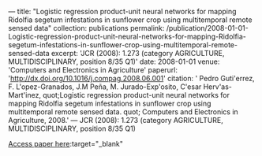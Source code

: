 —
title: "Logistic regression product-unit neural networks for mapping Ridolfia segetum infestations in sunflower crop using multitemporal remote sensed data"
collection: publications
permalink: /publication/2008-01-01-Logistic-regression-product-unit-neural-networks-for-mapping-Ridolfia-segetum-infestations-in-sunflower-crop-using-multitemporal-remote-sensed-data
excerpt: 'JCR (2008): 1.273 (category AGRICULTURE, MULTIDISCIPLINARY, position 8/35 Q1)'
date: 2008-01-01
venue: 'Computers and Electronics in Agriculture'
paperurl: 'http://dx.doi.org/10.1016/j.compag.2008.06.001'
citation: ' Pedro Guti&apos;errez,  F. L&apos;opez-Granados,  J.M Peña,  M. Jurado-Exp&apos;osito,  C&apos;esar Herv&apos;as-Mart&apos;inez,    quot;Logistic regression product-unit neural networks for mapping Ridolfia segetum infestations in sunflower crop using multitemporal remote sensed data.   quot; Computers and Electronics in Agriculture, 2008.'
—
JCR (2008): 1.273 (category AGRICULTURE, MULTIDISCIPLINARY, position 8/35 Q1)

[Access paper here](http://dx.doi.org/10.1016/j.compag.2008.06.001):target="_blank"